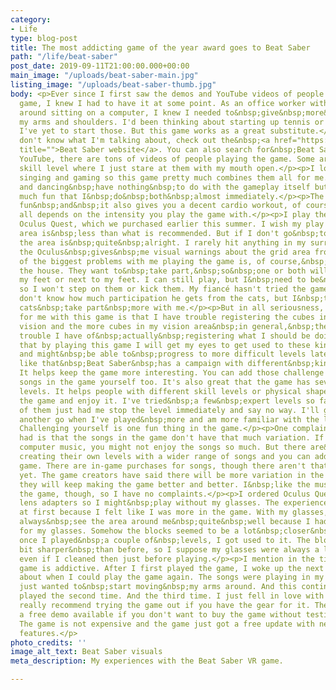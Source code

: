 ```yaml
---
category:
- Life
type: blog-post
title: The most addicting game of the year award goes to Beat Saber
path: "/life/beat-saber"
post_date: 2019-09-11T21:00:00.000+00:00
main_image: "/uploads/beat-saber-main.jpg"
listing_image: "/uploads/beat-saber-thumb.jpg"
body: <p>Ever since I first saw the demos and YouTube videos of people playing the
  game, I knew I had to have it at some point. As an office worker with hobbies revolving
  around sitting on a computer, I knew I needed to&nbsp;give&nbsp;more&nbsp;movement&nbsp;to
  my arms and shoulders. I'd been thinking about starting up tennis or badminton but
  I've yet to start those. But this game works as a great substitute.</p><p>If you
  don't know what I'm talking about, check out the&nbsp;<a href="https://beatsaber.com/"
  title="">Beat Saber website</a>. You can also search for&nbsp;Beat Saber&nbsp;on
  YouTube, there are tons of videos of people playing the game. Some are on such a
  skill level where I just stare at them with my mouth open.</p><p>I love dancing,
  singing and gaming so this game pretty much combines them all for me.&nbsp;My&nbsp;singing
  and dancing&nbsp;have nothing&nbsp;to do with the gameplay itself but I&nbsp;have&nbsp;so
  much fun that I&nbsp;do&nbsp;both&nbsp;almost immediately.</p><p>The game is super
  fun&nbsp;and&nbsp;it also gives you a decent cardio workout, of course,&nbsp;it
  all depends on the intensity you play the game with.</p><p>I play the game with
  Oculus Quest, which we purchased earlier this summer. I wish my play area was&nbsp;wider;&nbsp;the
  area is&nbsp;less than what is recommended. But if I don't go&nbsp;totally&nbsp;berserk,
  the area is&nbsp;quite&nbsp;alright. I rarely hit anything in my surroundings, but
  the Oculus&nbsp;gives&nbsp;me visual warnings about the grid area from time to time.</p><p>One
  of the biggest problems with me playing the game is, of course,&nbsp;the cats of
  the house. They want to&nbsp;take part,&nbsp;so&nbsp;one or both will come lay on
  my feet or next to my feet. I can still play, but I&nbsp;need to be&nbsp;careful
  so I won't step on them or kick them. My fiancé hasn't tried the game yet, so we
  don't know how much participation he gets from the cats, but I&nbsp;think&nbsp;the
  cats&nbsp;take part&nbsp;more with me.</p><p>But in all seriousness, the real challenge
  for me with this game is that I have trouble registering the cubes in my peripheral
  vision and the more cubes in my vision area&nbsp;in general,&nbsp;the more real
  trouble I have of&nbsp;actually&nbsp;registering what I should be doing. I hope
  that by playing this game I will get my eyes to get used to these kinds of movements
  and might&nbsp;be able to&nbsp;progress to more difficult levels later on.</p><p>I
  like that&nbsp;Beat Saber&nbsp;has a campaign with different&nbsp;kinds of&nbsp;challenges.
  It helps keep the game more interesting. You can add those challenge types to any
  songs in the game yourself too. It's also great that the game has several difficulty
  levels. It helps people with different skill levels or physical shape to&nbsp;play
  the game and enjoy it. I've tried&nbsp;a few&nbsp;expert levels so far, and some
  of them just had me stop the level immediately and say no way. I'll give those levels
  another go when I've played&nbsp;more and am more familiar with the level styles.
  Challenging yourself is one fun thing in the game.</p><p>One complaint people have
  had is that the songs in the game don't have that much variation. If you dislike
  computer music, you might not enjoy the songs so much. But there are&nbsp;many&nbsp;people
  creating their own levels with a wider range of songs and you can add those to your
  game. There are in-game purchases for songs, though there aren't that many of those
  yet. The game creators have said there will be more variation in the music and that
  they will keep making the game better and better. I&nbsp;like the music styles in
  the game, though, so I have no complaints.</p><p>I ordered Oculus Quest prescription
  lens adapters so I might&nbsp;play without my glasses. The experience felt weird
  at first because I felt like I was more in the game. With my glasses, I&nbsp;could
  always&nbsp;see the area around me&nbsp;quite&nbsp;well because I had to leave room
  for my glasses. Somehow the blocks seemed to be a lot&nbsp;closer&nbsp;to me. But
  once I played&nbsp;a couple of&nbsp;levels, I got used to it. The blocks were&nbsp;a
  bit sharper&nbsp;than before, so I suppose my glasses were always a little dirty,
  even if I cleaned then just before playing.</p><p>I mention in the title that the
  game is addictive. After I first played the game, I woke up the next morning thinking
  about when I could play the game again. The songs were playing in my head and I
  just wanted to&nbsp;start moving&nbsp;my arms around. And this continued after I
  played the second time. And the third time. I just fell in love with the game.</p><p>I
  really recommend trying the game out if you have the gear for it. There is also
  a free demo available if you don't want to buy the game without testing it yourself.
  The game is not expensive and the game just got a free update with new songs and
  features.</p>
photo_credits: ''
image_alt_text: Beat Saber visuals
meta_description: My experiences with the Beat Saber VR game.

---
```

